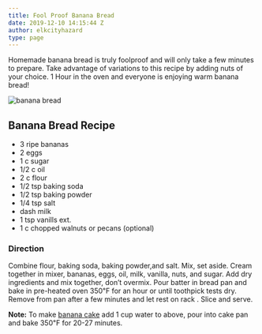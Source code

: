 ```yaml
---
title: Fool Proof Banana Bread
date: 2019-12-10 14:15:44 Z
author: elkcityhazard
type: page
---
```


Homemade banana bread is truly foolproof and will only take a few minutes to prepare. Take advantage of variations to this recipe by adding nuts of your choice. 1 Hour in the oven and everyone is enjoying warm banana bread!

![banana bread][1] 

## Banana Bread Recipe

  * 3 ripe bananas
  * 2 eggs
  * 1 c sugar
  * 1/2 c oil
  * 2 c flour
  * 1/2 tsp baking soda
  * 1/2 tsp baking powder
  * 1/4 tsp salt
  * dash milk
  * 1 tsp vanills ext.
  * 1 c chopped walnuts or pecans (optional)

### Direction

Combine flour, baking soda, baking powder,and salt. Mix, set aside. Cream together in mixer, bananas, eggs, oil, milk, vanilla, nuts, and sugar. Add dry ingredients and mix together, don&#8217;t overmix. Pour batter in bread pan and bake in pre-heated oven 350&#8457; for an hour or until toothpick tests dry. Remove from pan after a few minutes and let rest on rack . Slice and serve.

**Note:** <span>To make <a href="/wordpress/dessert-recipes/">banana cake</a> add 1 cup water to above, pour into cake pan and bake 350&#8457; for 20-27 minutes.</span>

 [1]: http://www.quick-e-recipes.com/sitebuildercontent/sitebuilderpictures/IMG_0803_1024.jpg "fool proof banana bread"